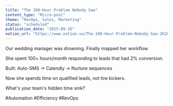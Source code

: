 ```yaml
---
title: "The 100-Hour Problem Nobody Saw"
content_type: "Micro-post"
theme: "RevOps, Sales, Marketing"
status: "scheduled"
publication_date: "2025-09-26"
notion_url: "https://www.notion.so/The-100-Hour-Problem-Nobody-Saw-2626c05976738087bb7afbe1cb0881a2"
---
```


Our wedding manager was drowning.
Finally mapped her workflow.

She spent 100+ hours/month responding to leads that had 2% conversion.

Built: Auto-SMS → Calendly → Nurture sequences

Now she spends time on qualified leads, not tire kickers.

What's your team's hidden time sink?

#Automation #Efficiency #RevOps

